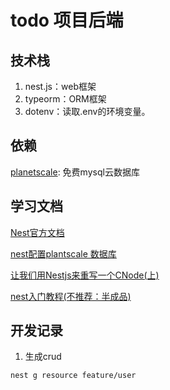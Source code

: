 # todo 项目后端

## 技术栈

1. nest.js：web框架
2. typeorm：ORM框架
3. dotenv：读取.env的环境变量。



## 依赖

[planetscale](https://app.planetscale.com/): 免费mysql云数据库



## 学习文档

[Nest官方文档](https://docs.nestjs.cn/)

[nest配置plantscale 数据库](https://planetscale.com/blog/build-a-user-management-api-with-nestjs-mysql)

[让我们用Nestjs来重写一个CNode(上)](https://github.com/jiayisheji/blog/issues/18)

[nest入门教程(不推荐：半成品)](https://jspang.com/article/87#toc14)



## 开发记录

1. 生成crud

```bash
nest g resource feature/user
```

